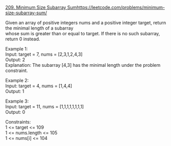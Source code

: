 [209. Minimum Size Subarray Sum](https://leetcode.com/problems/minimum-size-subarray-sum/)https://leetcode.com/problems/minimum-size-subarray-sum/




Given an array of positive integers nums and a positive integer target, return the minimal length of a subarray          
 whose sum is greater than or equal to target. If there is no such subarray, return 0 instead.             

Example 1:         
Input: target = 7, nums = [2,3,1,2,4,3]       
Output: 2         
Explanation: The subarray [4,3] has the minimal length under the problem constraint.         

Example 2:        
Input: target = 4, nums = [1,4,4]            
Output: 1        

Example 3:        
Input: target = 11, nums = [1,1,1,1,1,1,1,1]        
Output: 0         

Constraints:         
1 <= target <= 109         
1 <= nums.length <= 105      
1 <= nums[i] <= 104      


